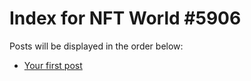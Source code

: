 # Index for NFT World #5906
Posts will be displayed in the order below:

- [Your first post](./001-first.md)

